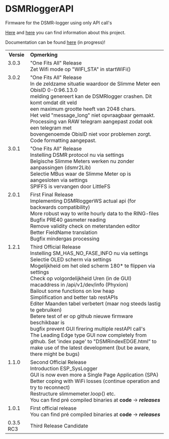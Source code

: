 # DSMRloggerAPI
Firmware for the DSMR-logger using only API call's

[Here](https://willem.aandewiel.nl/index.php/2019/04/09/dsmr-logger-v4-slimme-meter-uitlezer/) and
    [here](https://willem.aandewiel.nl/index.php/2020/02/28/restapis-zijn-hip-nieuwe-firmware-voor-de-dsmr-logger/)
          you can find information about this project.

Documentation can be found [here](https://mrwheel-docs.gitbook.io/dsmrloggerapi/) (in progress)!

<table>
  <tr><th>Versie</th><th align="Left">Opmerking</th></tr>
  <tr>
    <td valign="top">3.0.3</td>
    <td>"One Fits All" Release
        <br>Zet Wifi mode op "WIFI_STA" in startWiFi()
    </td>
  <tr>
    <td valign="top">3.0.2</td>
    <td>"One Fits All" Release
        <br>In de zeldzame situatie waardoor de Slimme Meter een ObisID 0-0:96.13.0
        <br>melding genereert kan de DSMRlogger crashen. Dit komt omdat dit veld
        <br>een maximum grootte heeft van 2048 chars.
        <br>Het veld "message_long" niet opvraagbaar gemaakt.
        <br>Processing van RAW telegram aangepast zodat ook een telegram met
        <br>bovengenoemde ObisID niet voor problemen zorgt.
        <br>Code formatting aangepast.
    </td>
  </tr>
  <tr>
    <td valign="top">3.0.1</td>
    <td>"One Fits All" Release
        <br>Instelling DSMR protocol nu via settings
        <br>Belgische Slimme Meters werken nu zonder aanpassingen (dsmr2Lib)
        <br>Selectie MBus waar de Slimme Meter op is aangesloten via settings
        <br>SPIFFS is vervangen door LittleFS
    </td>
  </tr>
  <tr>
    <td valign="top">2.0.1</td>
    <td>First Final Release
      <br>Implementing DSMRloggerWS actual api (for backwards compatibility)
      <br>More robust way to write hourly data to the RING-files
      <br>Bugfix PRE40 gasmeter reading
      <br>Remove validity check on meterstanden editor
      <br>Better FieldName translation
      <br>Bugfix mindergas processing
    </td>
  </tr>
  <tr>
    <td valign="top">1.2.1</td>
    <td>Third Official Release
      <br>Instelling SM_HAS_NO_FASE_INFO nu via settings
      <br>Selectie OLED scherm via settings
      <br>Mogelijkheid om het oled scherm 180* te flippen via settings
      <br>Check op volgordelijkheid Uren (in de GUI)
      <br>macaddress in /api/v1/dev/info (Phyxion)
      <br>Bailout some functions on low heap
      <br>Simplification and better tab restAPIs
      <br>Editer Maanden tabel verbetert  (maar nog steeds lastig te gebruiken)
      <br>Betere test of er op github nieuwe firmware beschikbaar is
      <br>bugfix prevent GUI firering multiple restAPI call's
      <br>The Leading Edge type GUI now completely from github. Set
          'index page' to "DSMRindexEDGE.html" to make use of
          the latest development (but be aware, there might be bugs)
      </td>
   </tr>
   <tr>
     <td valign="top">1.1.0</td>
     <td>Second Official Release
       <br>Introduction ESP_SysLogger
       <br>GUI is now even more a Single Page Application (SPA)
       <br>Better coping with WiFi losses (continue operation and try to reconnect)
       <br>Restructure slimmemeter.loop() etc.
       <br>You can find pré compiled binaries at <b>code</b> -> <b><i>releases</i></b>
     </td>
   </tr>
   <tr>
     <td valign="top">1.0.1</td>
     <td>First official release
       <br>You can find pré compiled binaries at <b>code</b> -> <b><i>releases</i></b>
     </td>
   </tr>
   <tr>
     <td valign="top">0.3.5 RC3</td>
     <td>Third Release Candidate
     </td>
   </tr>
</table>

